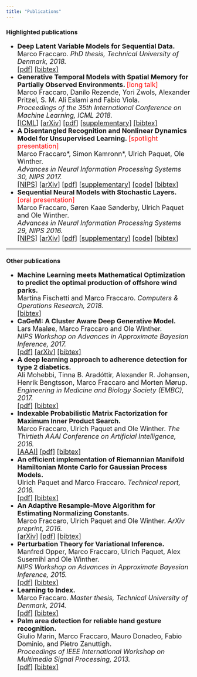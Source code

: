 ```yaml
---
title: "Publications"
---
```


### Highlighted publications
<font size="4">
<ul>

<li> 
<b> Deep Latent Variable Models for Sequential Data. </b> <font color="red"> </font> <br>
Marco Fraccaro.
<i>PhD thesis, Technical University of Denmark, 2018. </i> <br>
<a href="/download/publications/fraccaro_phd_thesis.pdf">[pdf]</a>
<a href="/download/bibtex/fraccaro_phd_thesis.bib">[bibtex]</a>
</li>


<li> 
<b> Generative Temporal Models with Spatial Memory for Partially Observed Environments. </b> <font color="red"> [long talk] </font> <br>
Marco Fraccaro, Danilo Rezende, Yori Zwols, Alexander Pritzel, S. M. Ali Eslami and Fabio Viola. <br>
<i>Proceedings of the 35th International Conference on Machine Learning, ICML 2018. </i> <br>
<a href="http://proceedings.mlr.press/v80/fraccaro18a.html">[ICML]</a>
<a href="https://arxiv.org/abs/1804.09401">[arXiv]</a>
<a href="/download/publications/generative-temporal-models-with-spatial-memory_icml2018.pdf">[pdf]</a>
<a href="/download/publications/generative-temporal-models-with-spatial-memory_supplementary.zip">[supplementary]</a>
<a href="/download/bibtex/generative-temporal-models-with-spatial-memory_icml2018.bib">[bibtex]</a>
</li>


<li> 
<b> A Disentangled Recognition and Nonlinear Dynamics Model for Unsupervised Learning. </b> <font color="red"> [spotlight presentation] </font> <br>
Marco Fraccaro*, Simon Kamronn*, Ulrich Paquet, Ole Winther. <br>
<i>Advances in Neural Information Processing Systems 30, NIPS 2017. </i> <br>
<a href="https://papers.nips.cc/paper/6951-a-disentangled-recognition-and-nonlinear-dynamics-model-for-unsupervised-learning">[NIPS]</a>
<a href="https://arxiv.org/abs/1710.05741">[arXiv]</a>
<a href="/download/publications/6951-a-disentangled-recognition-and-nonlinear-dynamics-model-for-unsupervised-learning.pdf">[pdf]</a>
<a href="/download/publications/6951-a-disentangled-recognition-and-nonlinear-dynamics-model-for-unsupervised-learning-supplementary.zip">[supplementary]</a>
<a href="https://github.com/simonkamronn/kvae">[code]</a>
<a href="/download/bibtex/a-disentangled-recognition-and-nonlinear-dynamics-model-for-unsupervised-learning.bib">[bibtex]</a>
</li>


<li> 
<b> Sequential Neural Models with Stochastic Layers. </b> <font color="red"> [oral presentation] </font> <br>
Marco Fraccaro, Søren Kaae Sønderby, Ulrich Paquet and Ole Winther. <br>
<i>Advances in Neural Information Processing Systems 29, NIPS 2016. </i> <br>
<a href="https://papers.nips.cc/paper/6039-sequential-neural-models-with-stochastic-layers">[NIPS]</a>
<a href="https://arxiv.org/abs/1605.07571">[arXiv]</a>
<a href="/download/publications/6039-sequential-neural-models-with-stochastic-layers.pdf">[pdf]</a>
<a href="/download/publications/6039-sequential-neural-models-with-stochastic-layers_supplementary.pdf">[supplementary]</a>
<a href="https://github.com/marcofraccaro/srnn">[code]</a>
<a href="/download/bibtex/sequential-neural-models-with-stochastic-layers.bib">[bibtex]</a>
</li>

</ul>
</font>

___

### Other publications
<font size="4">
<ul>

<li> 
<b> Machine Learning meets Mathematical Optimization to predict the optimal production of offshore wind parks. </b> <font color="red"> </font> <br>
Martina Fischetti and Marco Fraccaro.
<i>Computers & Operations Research, 2018. </i> <br>
<a href="/download/bibtex/ml-mo-wind-parks.bib">[bibtex]</a>
</li>

<li> 
<b> CaGeM: A Cluster Aware Deep Generative Model. </b> <font color="red"> </font> <br>
Lars Maaløe, Marco Fraccaro and Ole Winther. <br>
<i>NIPS Workshop on Advances in Approximate Bayesian Inference, 2017. </i> <br>
<a href="/download/publications/cagem.pdf">[pdf]</a>
<a href="https://arxiv.org/pdf/1704.00637.pdf">[arXiv]</a>
<a href="/download/bibtex/cagem.bib">[bibtex]</a>
</li>

<li> 
<b> A deep learning approach to adherence detection for type 2 diabetics. </b> <font color="red"> </font> <br>
Ali Mohebbi, Tinna B. Aradóttir, Alexander R. Johansen, Henrik Bengtsson, Marco Fraccaro and Morten Mørup. <br>
<i>Engineering in Medicine and Biology Society (EMBC), 2017. </i> <br>
<a href="/download/publications/deep-learning-adherence-type-2-diabetes.pdf">[pdf]</a>
<a href="/download/bibtex/deep-learning-adherence-type-2-diabetes.bib">[bibtex]</a>
</li>

<li> 
<b> Indexable Probabilistic Matrix Factorization for Maximum Inner Product Search. </b> <font color="red"> </font> <br>
Marco Fraccaro, Ulrich Paquet and Ole Winther.
<i> The Thirtieth AAAI Conference on Artificial Intelligence, 2016. </i> <br>
<a href="https://www.aaai.org/ocs/index.php/AAAI/AAAI16/paper/view/12029">[AAAI]</a>
<a href="/download/publications/indexable-probabilistic-matrix-factorization.pdf">[pdf]</a>
<a href="/download/bibtex/indexable-probabilistic-matrix-factorization.bib">[bibtex]</a>
</li>

<li> 
<b> An efficient implementation of Riemannian Manifold Hamiltonian Monte Carlo for Gaussian Process Models. </b> <font color="red"> </font> <br>
Ulrich Paquet and Marco Fraccaro.
<i>Technical report, 2016. </i> <br>
<a href="/download/publications/riemann-manifold-hamiltonian-monte-carlo-gp.pdf">[pdf]</a>
<a href="/download/bibtex/riemann-manifold-hamiltonian-monte-carlo-gp.bib">[bibtex]</a>
</li>

<li> 
<b> An Adaptive Resample-Move Algorithm for Estimating Normalizing Constants. </b> <font color="red"> </font> <br>
Marco Fraccaro, Ulrich Paquet and Ole Winther.
<i>ArXiv preprint, 2016. </i> <br>
<a href="https://arxiv.org/abs/1604.01972">[arXiv]</a>
<a href="/download/publications/adaptive-resample-move.pdf">[pdf]</a>
<a href="/download/bibtex/adaptive-resample-move.bib">[bibtex]</a>
</li>

<li> 
<b> Perturbation Theory for Variational Inference. </b> <font color="red"> </font> <br>
Manfred Opper, Marco Fraccaro, Ulrich Paquet, Alex Susemihl and Ole Winther. <br>
<i>NIPS Workshop on Advances in Approximate Bayesian Inference, 2015. </i> <br>
<a href="/download/publications/preturbation-theory-for-variational-inference.pdf">[pdf]</a>
<a href="/download/bibtex/preturbation-theory-for-variational-inference.bib">[bibtex]</a>
</li>

<li> 
<b> Learning to Index. </b> <font color="red"> </font> <br>
Marco Fraccaro.
<i>Master thesis, Technical University of Denmark, 2014. </i> <br>
<a href="/download/publications/fraccaro_master_thesis.pdf">[pdf]</a>
<a href="/download/bibtex/fraccaro_master_thesis.bib">[bibtex]</a>
</li>

<li> 
<b> Palm area detection for reliable hand gesture recognition. </b> <font color="red"> </font> <br>
Giulio Marin, Marco Fraccaro, Mauro Donadeo, Fabio Dominio, and Pietro Zanuttigh. <br>
<i>Proceedings of IEEE International Workshop on Multimedia Signal Processing, 2013. </i> <br>
<a href="/download/publications/palm-area-detection.pdf">[pdf]</a>
<a href="/download/bibtex/palm-area-detection.bib">[bibtex]</a>
</li>

</ul>
</font>


